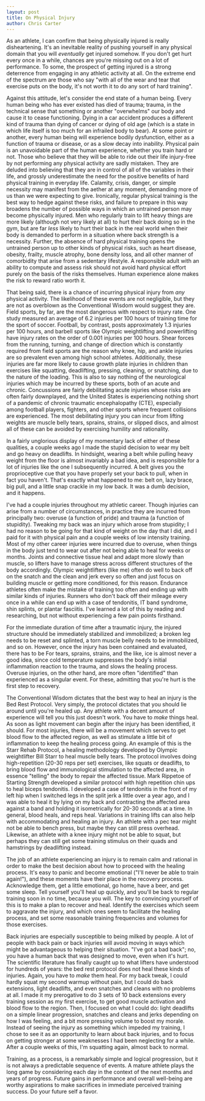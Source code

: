 ```yaml
---
layout: post
title: On Physical Injury
author: Chris Carter
---
```


As an athlete, I can confirm that being physically injured is really disheartening. It's an inevitable reality of pushing yourself in any physical domain that you will _eventually_ get injured somehow. If you don't get hurt every once in a while, chances are you're missing out on a lot of performance. To some, the prospect of getting injured is a strong deterrence from engaging in any athletic activity at all. On the extreme end of the spectrum are those who say "with all of the wear and tear that exercise puts on the body, it's not worth it to do any sort of hard training".

Against this attitude, let's consider the end state of a human being. Every human being who has ever existed has died of trauma; trauma, in the technical sense that something or another "overwhelms" our body and cause it to cease functioning. Dying in a car accident produces a different kind of trauma than dying of cancer or dying of old age (which is a state in which life itself is too much for an infrailed body to bear). At some point or another, every human being will experience bodily dysfunction, either as a function of trauma or disease, or as a slow decay into inability. Physical pain is an unavoidable part of the human experience, whether you train hard or not. Those who believe that they will be able to ride out their life injury-free by not performing any physical activity are sadly mistaken. They are deluded into believing that they are in control of all of the variables in their life, and grossly underestimate the need for the positive benefits of hard physical training in everyday life. Calamity, crisis, danger, or simple necessity may manifest from the aether at any moment, demanding more of us than we were expecting to give. Ironically, regular physical training is the best way to hedge against these risks, and failure to prepare in this way broadens the number of possible ways in which an untrained person may become physically injured. Men who regularly train to lift heavy things are more likely (although not very likely at all) to hurt their back doing so in the gym, but are far _less_ likely to hurt their back in the real world when their body is demanded to perform in a situation where back strength is a necessity. Further, the absence of hard physical training opens the untrained person up to other kinds of physical risks, such as heart disease, obesity, frailty, muscle atrophy, bone density loss, and all other manner of comorbidity that arise from a sedentary lifestyle. A responsible adult with an ability to compute and assess risk should not avoid hard physical effort purely on the basis of the risks themselves. Human experience alone makes the risk to reward ratio worth it.

That being said, there is a chance of incurring physical injury from _any_ physical activity. The likelihood of these events are not negligible, but they are not as overblown as the Conventional Wisdom would suggest they are. Field sports, by far, are the most dangerous with respect to injury rate. One study measured an average of 6.2 injuries per 100 hours of training time for the sport of soccer. Football, by contrast, posts approximately 1.3 injuries per 100 hours, and barbell sports like Olympic weightlifting and powerlifting have injury rates on the order of 0.001 injuries per 100 hours. Shear forces from the running, turning, and change of direction which is constantly required from field sports are the reason why knee, hip, and ankle injuries are so prevalent even among high school athletes. Additionally, these injuries are far more likely to cause growth plate injuries in children than exercises like squatting, deadlifting, pressing, cleaning, or snatching, due to the nature of the loading. This is also to say nothing of the neurological injuries which may be incurred by these sports, both of an acute and chronic. Concussions are fairly debilitating acute injuries whose risks are often fairly downplayed, and the United States is experiencing nothing short of a pandemic of chronic traumatic encephalopathy (CTE), especially among football players, fighters, and other sports where frequent collisions are experienced. The most debilitating injury you can incur from lifting weights are muscle belly tears, sprains, strains, or slipped discs, and almost all of these can be avoided by exercising humility and rationality.

In a fairly unglorious display of my momentary lack of either of these qualities, a couple weeks ago I made the stupid decision to wear my belt and go heavy on deadlifts. In hindsight, wearing a belt while pulling heavy weight from the floor is almost invariably a bad idea, and is responsible for a lot of injuries like the one I subsequently incurred. A belt gives you the proprioceptive cue that you have properly set your back to pull, when in fact you haven't. That's exactly what happened to me: belt on, lazy brace, big pull, and a little snap crackle in my low back. It was a dumb decision, and it happens.  

I've had a couple injuries throughout my athletic career. Though injuries can arise from a number of circumstances, in practice they are incurred from principally two: overuse (a function of pride) and trauma (a function of stupidity). Tweaking my back was an injury which arose from stupidity; I had no reason to be going for that kind of weight on the day that I did, and I paid for it with physical pain and a couple weeks of low intensity training. Most of my other career injuries were incurred due to overuse, when things in the body just tend to wear out after not being able to heal for weeks or months. Joints and connective tissue heal and adapt more slowly than muscle, so lifters have to manage stress across different structures of the body accordingly. Olympic weightlifters (like me) often do well to back off on the snatch and the clean and jerk every so often and just focus on building muscle or getting more conditioned, for this reason. Endurance athletes often make the mistake of training too often and ending up with similar kinds of injuries. Runners who don't back off their mileage every once in a while can end up with a case of tendonitis, IT band syndrome, shin splints, or plantar fasciitis. I've learned a lot of this by reading and researching, but not without experiencing a few pain points firsthand.

For the immediate duration of time after a traumatic injury, the injured structure should be immediately stabilized and immobilized; a broken leg needs to be reset and splinted, a torn muscle belly needs to be immobilized, and so on. However, once the injury has been contained and evaluated, there has to be For tears, sprains, strains, and the like, ice is almost never a good idea, since cold temperature suppresses the body's initial inflammation reaction to the trauma, and slows the healing process. Overuse injuries, on the other hand, are more often "identified" than experienced as a singular event. For these, admitting that you're hurt is the first step to recovery.

The Conventional Wisdom dictates that the best way to heal an injury is the Bed Rest Protocol. Very simply, the protocol dictates that you should lie around until you're healed up. Any athlete with a decent amount of experience will tell you this just doesn't work. You have to _make_ things heal. As soon as light movement can begin after the injury has been identified, it should. For most injuries, there will be a movement which serves to get blood flow to the affected region, as well as stimulate a little bit of inflammation to keep the healing process going. An example of this is the Starr Rehab Protocol, a healing methodology developed by Olympic weightlifter Bill Starr to heal muscle belly tears. The protocol involves doing high-repetition (20-30 reps per set) exercises, like squats or deadlifts, to bring blood flow and immunological stimulation to the affected area, in essence "telling" the body to repair the affected tissue. Mark Rippetoe of Starting Strength developed a similar protocol with high repetition chin ups to heal biceps tendonitis. I developed a case of tendonitis in the front of my left hip when I switched legs in the split jerk a little over a year ago, and I was able to heal it by lying on my back and contracting the affected area against a band and holding it isometrically for 20-30 seconds at a time. In general, blood heals, and reps heal. Variations in training lifts can also help with accommodating and healing an injury. An athlete with a pec tear might not be able to bench press, but maybe they can still press overhead. Likewise, an athlete with a knee injury might not be able to squat, but perhaps they can still get some training stimulus on their quads and hamstrings by deadlifting instead.

The job of an athlete experiencing an injury is to remain calm and rational in order to make the best decision about how to proceed with the healing process. It's easy to panic and become emotional ("I'll never be able to train again!"), and these moments have their place in the recovery process. Acknowledge them, get a little emotional, go home, have a beer, and get some sleep. Tell yourself you'll heal up quickly, and you'll be back to regular training soon in no time, because you will. The key to convincing yourself of this is to make a plan to recover and heal. Identify the exercises which seem to aggravate the injury, and which ones seem to facilitate the healing process, and set some reasonable training frequencies and volumes for those exercises.

Back injuries are especially susceptible to being milked by people. A lot of people with back pain or back injuries will avoid moving in ways which might be advantageous to helping their situation. "I've got a bad back"; no, you have a human back that was designed to move, even when it's hurt. The scientific literature has finally caught up to what lifters have understood for hundreds of years: the bed rest protocol does not heal these kinds of injuries. Again, you have to _make_ them heal. For my back tweak, I could hardly squat my second warmup without pain, but I could do back extensions, light deadlifts, and even snatches and cleans with no problems at all. I made it my prerogative to do 3 sets of 10 back extensions every training session as my first exercise, to get good muscle activation and blood flow to the region. Then, I focused on what I could do: light deadlifts on a simple linear progression, snatches and cleans and jerks depending on how I was feeling, and a bit more pressing volume to boost my morale. Instead of seeing the injury as something which impeded my training, I chose to see it as an opportunity to learn about back injuries, and to focus on getting stronger at some weaknesses I had been neglecting for a while. After a couple weeks of this, I'm squatting again, almost back to normal.

Training, as a process, is a remarkably simple and logical progression, but it is not always a predictable sequence of events. A mature athlete plays the long game by considering each day in the context of the next months and years of progress. Future gains in performance and overall well-being are worthy aspirations to make sacrifices in immediate perceived training success. Do your future self a favor.
